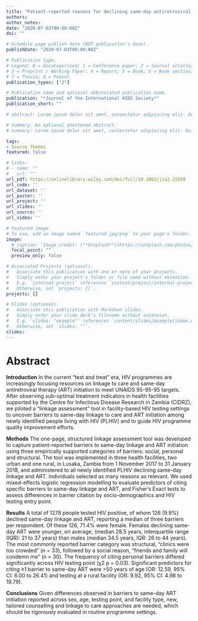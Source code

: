```yaml
---
title: "Patient-reported reasons for declining same-day antiretroviral therapy initiation in routine HIV care settings in Lusaka, Zambia: results from a mixed-effects regression analysis"
authors:
author_notes:
date: "2020-07-03T00:00:00Z"
doi: ""

# Schedule page publish date (NOT publication's date).
publishDate: "2020-07-03T00:00:00Z"

# Publication type.
# Legend: 0 = Uncategorized; 1 = Conference paper; 2 = Journal article;
# 3 = Preprint / Working Paper; 4 = Report; 5 = Book; 6 = Book section;
# 7 = Thesis; 8 = Patent
publication_types: ["2"]

# Publication name and optional abbreviated publication name.
publication: "*Journal of the International AIDS Society*"
publication_short: ""

# abstract: Lorem ipsum dolor sit amet, consectetur adipiscing elit. Duis posuere tellus ac convallis placerat. Proin tincidunt magna sed ex sollicitudin condimentum. Sed ac faucibus dolor, scelerisque sollicitudin nisi. Cras purus urna, suscipit quis sapien eu, pulvinar tempor diam. Quisque risus orci, mollis id ante sit amet, gravida egestas nisl. Sed ac tempus magna. Proin in dui enim. Donec condimentum, sem id dapibus fringilla, tellus enim condimentum arcu, nec volutpat est felis vel metus. Vestibulum sit amet erat at nulla eleifend gravida.

# Summary. An optional shortened abstract.
# summary: Lorem ipsum dolor sit amet, consectetur adipiscing elit. Duis posuere tellus ac convallis placerat. Proin tincidunt magna sed ex sollicitudin condimentum.

tags:
- Source Themes
featured: false

# links:
# - name: ""
#   url: ""
url_pdf: https://onlinelibrary.wiley.com/doi/full/10.1002/jia2.25560
url_code: ''
url_dataset: ''
url_poster: ''
url_project: ''
url_slides: ''
url_source: ''
url_video: ''

# Featured image
# To use, add an image named `featured.jpg/png` to your page's folder. 
image:
  # caption: 'Image credit: [**Unsplash**](https://unsplash.com/photos/jdD8gXaTZsc)'
  focal_point: ""
  preview_only: false

# Associated Projects (optional).
#   Associate this publication with one or more of your projects.
#   Simply enter your project's folder or file name without extension.
#   E.g. `internal-project` references `content/project/internal-project/index.md`.
#   Otherwise, set `projects: []`.
projects: []

# Slides (optional).
#   Associate this publication with Markdown slides.
#   Simply enter your slide deck's filename without extension.
#   E.g. `slides: "example"` references `content/slides/example/index.md`.
#   Otherwise, set `slides: ""`.
slides:
---
```


# Abstract

**Introduction** In the current “test and treat” era, HIV programmes are increasingly focusing resources on linkage to care and same-day antiretroviral therapy (ART) initiation to meet UNAIDS 95-95-95 targets. After observing sub-optimal treatment indicators in health facilities supported by the Centre for Infectious Disease Research in Zambia (CIDRZ), we piloted a “linkage assessment” tool in facility-based HIV testing settings to uncover barriers to same-day linkage to care and ART initiation among newly identified people living with HIV (PLHIV) and to guide HIV programme quality improvement efforts.

**Methods** The one-page, structured linkage assessment tool was developed to capture patient-reported barriers to same-day linkage and ART initiation using three empirically supported categories of barriers: social, personal and structural. The tool was implemented in three health facilities, two urban and one rural, in Lusaka, Zambia from 1 November 2017 to 31 January 2018, and administered to all newly identified PLHIV declining same-day linkage and ART. Individuals selected as many reasons as relevant. We used mixed-effects logistic regression modelling to evaluate predictors of citing specific barriers to same-day linkage and ART, and Fisher’s Exact tests to assess differences in barrier citation by socio-demographics and HIV testing entry point.

**Results** A total of 1278 people tested HIV positive, of whom 126 (9.9%) declined same-day linkage and ART, reporting a median of three barriers per respondent. Of these 126, 71.4% were female. Females declining same-day ART were younger, on average, (median 28.5 years, interquartile range (IQR): 21 to 37 years) than males (median 34.5 years, IQR: 26 to 44 years). The most commonly reported barrier category was structural, “clinics were too crowded” (n = 33), followed by a social reason, “friends and family will condemn me” (n = 30). The frequency of citing personal barriers differed significantly across HIV testing point (χ2 p = 0.03). Significant predictors for citing ≥1 barrier to same-day ART were >50 years of age (OR: 12.59, 95% CI: 6.00 to 26.41) and testing at a rural facility (OR: 9.92, 95% CI: 4.98 to 19.79).

**Conclusions** Given differences observed in barriers to same-day ART initiation reported across sex, age, testing point, and facility type, new, tailored counselling and linkage to care approaches are needed, which should be rigorously evaluated in routine programme settings.